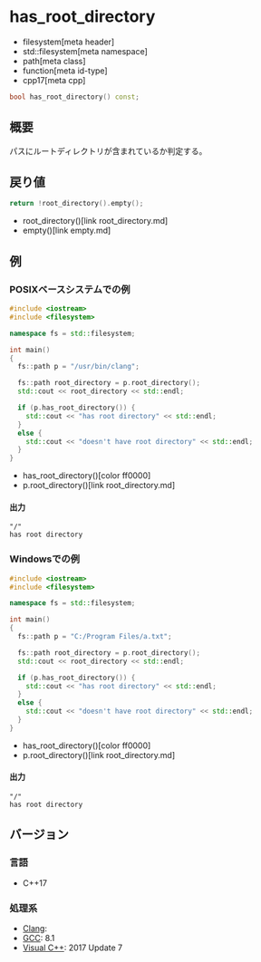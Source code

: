 # has_root_directory
* filesystem[meta header]
* std::filesystem[meta namespace]
* path[meta class]
* function[meta id-type]
* cpp17[meta cpp]

```cpp
bool has_root_directory() const;
```

## 概要
パスにルートディレクトリが含まれているか判定する。


## 戻り値
```cpp
return !root_directory().empty();
```
* root_directory()[link root_directory.md]
* empty()[link empty.md]


## 例
### POSIXベースシステムでの例
```cpp example
#include <iostream>
#include <filesystem>

namespace fs = std::filesystem;

int main()
{
  fs::path p = "/usr/bin/clang";

  fs::path root_directory = p.root_directory();
  std::cout << root_directory << std::endl;

  if (p.has_root_directory()) {
    std::cout << "has root directory" << std::endl;
  }
  else {
    std::cout << "doesn't have root directory" << std::endl;
  }
}
```
* has_root_directory()[color ff0000]
* p.root_directory()[link root_directory.md]

#### 出力
```
"/"
has root directory
```


### Windowsでの例
```cpp example
#include <iostream>
#include <filesystem>

namespace fs = std::filesystem;

int main()
{
  fs::path p = "C:/Program Files/a.txt";

  fs::path root_directory = p.root_directory();
  std::cout << root_directory << std::endl;

  if (p.has_root_directory()) {
    std::cout << "has root directory" << std::endl;
  }
  else {
    std::cout << "doesn't have root directory" << std::endl;
  }
}
```
* has_root_directory()[color ff0000]
* p.root_directory()[link root_directory.md]

#### 出力
```
"/"
has root directory
```



## バージョン
### 言語
- C++17

### 処理系
- [Clang](/implementation.md#clang):
- [GCC](/implementation.md#gcc): 8.1
- [Visual C++](/implementation.md#visual_cpp): 2017 Update 7
